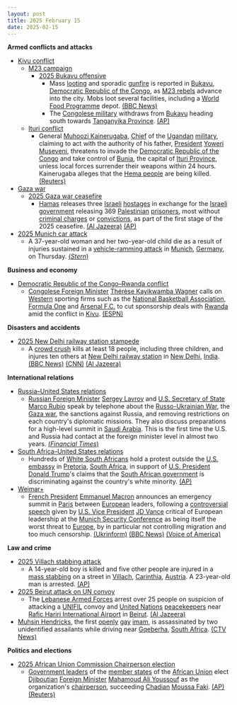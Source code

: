 ```yaml
---
layout: post
title: 2025 February 15
date: 2025-02-15
---
```



**Armed conflicts and attacks**

* [Kivu conflict](https://en.wikipedia.org/wiki/Kivu_conflict "Kivu conflict")
  + [M23 campaign](https://en.wikipedia.org/wiki/M23_campaign_%282022%E2%80%93present%29 "M23 campaign (2022–present)")
    - [2025 Bukavu offensive](https://en.wikipedia.org/wiki/2025_Bukavu_offensive "2025 Bukavu offensive")
      * Mass [looting](https://en.wikipedia.org/wiki/Looting "Looting") and sporadic [gunfire](https://en.wikipedia.org/wiki/Gunfire "Gunfire") is reported in [Bukavu](https://en.wikipedia.org/wiki/Bukavu "Bukavu"), [Democratic Republic of the Congo](https://en.wikipedia.org/wiki/Democratic_Republic_of_the_Congo "Democratic Republic of the Congo"), as [M23 rebels](https://en.wikipedia.org/wiki/March_23_Movement "March 23 Movement") advance into the city. Mobs loot several facilities, including a [World Food Programme](https://en.wikipedia.org/wiki/World_Food_Programme "World Food Programme") depot. [(BBC News)](https://www.bbc.co.uk/news/articles/c1m5dppk5xmo)
      * The [Congolese military](https://en.wikipedia.org/wiki/Armed_Forces_of_the_Democratic_Republic_of_the_Congo "Armed Forces of the Democratic Republic of the Congo") withdraws from [Bukavu](https://en.wikipedia.org/wiki/Bukavu "Bukavu") heading south towards [Tanganyika Province](https://en.wikipedia.org/wiki/Tanganyika_Province "Tanganyika Province"). [(AP)](https://apnews.com/article/congo-fighting-bukavu-m23-rwanda-9092314a99030530e43ba73bd332af50)
  + [Ituri conflict](https://en.wikipedia.org/wiki/Ituri_conflict "Ituri conflict")
    - General [Muhoozi Kainerugaba](https://en.wikipedia.org/wiki/Muhoozi_Kainerugaba "Muhoozi Kainerugaba"), [Chief](https://en.wikipedia.org/wiki/Chief_of_Defence_Forces_%28Uganda%29 "Chief of Defence Forces (Uganda)") of the [Ugandan](https://en.wikipedia.org/wiki/Uganda "Uganda") [military](https://en.wikipedia.org/wiki/Uganda_People%27s_Defence_Force "Uganda People's Defence Force"), claiming to act with the authority of his father, [President](https://en.wikipedia.org/wiki/President_of_Uganda "President of Uganda") [Yoweri Museveni](https://en.wikipedia.org/wiki/Yoweri_Museveni "Yoweri Museveni"), threatens to invade the [Democratic Republic of the Congo](https://en.wikipedia.org/wiki/Democratic_Republic_of_the_Congo "Democratic Republic of the Congo") and take control of [Bunia](https://en.wikipedia.org/wiki/Bunia "Bunia"), the capital of [Ituri Province](https://en.wikipedia.org/wiki/Ituri_Province "Ituri Province"), unless local forces surrender their weapons within 24 hours. Kainerugaba alleges that the [Hema people](https://en.wikipedia.org/wiki/Hema_people "Hema people") are being killed. [(Reuters)](https://www.reuters.com/world/africa/uganda-military-chief-threatens-attack-eastern-congo-town-bunia-2025-02-15/)
* [Gaza war](https://en.wikipedia.org/wiki/Gaza_war "Gaza war")
  + [2025 Gaza war ceasefire](https://en.wikipedia.org/wiki/2025_Gaza_war_ceasefire "2025 Gaza war ceasefire")
    - [Hamas](https://en.wikipedia.org/wiki/Hamas "Hamas") releases three [Israeli](https://en.wikipedia.org/wiki/Israelis "Israelis") [hostages](https://en.wikipedia.org/wiki/Gaza_war_hostage_crisis "Gaza war hostage crisis") in exchange for the [Israeli government](https://en.wikipedia.org/wiki/Israeli_government "Israeli government") releasing 369 [Palestinian](https://en.wikipedia.org/wiki/Palestinians "Palestinians") [prisoners](https://en.wikipedia.org/wiki/Palestinians_in_Israeli_custody "Palestinians in Israeli custody"), most without [criminal charges](https://en.wikipedia.org/wiki/Criminal_charge "Criminal charge") or [convictions](https://en.wikipedia.org/wiki/Conviction "Conviction"), as part of the first stage of the 2025 ceasefire. [(Al Jazeera)](https://www.aljazeera.com/news/2025/2/15/israeli-captives-story) [(AP)](https://apnews.com/article/israel-palestinians-hamas-war-news-ceasefire-hostages-02-15-2025-22a2d731961eb766e6c7914cb84e3990)
* [2025 Munich car attack](https://en.wikipedia.org/wiki/2025_Munich_car_attack "2025 Munich car attack")
  + A 37-year-old woman and her two-year-old child die as a result of injuries sustained in a [vehicle-ramming attack](https://en.wikipedia.org/wiki/Vehicle-ramming_attack "Vehicle-ramming attack") in [Munich](https://en.wikipedia.org/wiki/Munich "Munich"), [Germany](https://en.wikipedia.org/wiki/Germany "Germany"), on Thursday. [(*Stern*)](https://www.stern.de/panorama/verbrechen/muenchen--kind-und-frau-nach-anschlag-mit-auto-gestorben-35470484.html)

**Business and economy**

* [Democratic Republic of the Congo–Rwanda conflict](https://en.wikipedia.org/wiki/Democratic_Republic_of_the_Congo%E2%80%93Rwanda_conflict "Democratic Republic of the Congo–Rwanda conflict")
  + [Congolese Foreign Minister](https://en.wikipedia.org/wiki/Minister_of_Foreign_Affairs_%28Democratic_Republic_of_the_Congo%29 "Minister of Foreign Affairs (Democratic Republic of the Congo)") [Thérèse Kayikwamba Wagner](https://en.wikipedia.org/wiki/Th%C3%A9r%C3%A8se_Kayikwamba_Wagner "Thérèse Kayikwamba Wagner") calls on [Western](https://en.wikipedia.org/wiki/Western_world "Western world") sporting firms such as the [National Basketball Association](https://en.wikipedia.org/wiki/National_Basketball_Association "National Basketball Association"), [Formula One](https://en.wikipedia.org/wiki/Formula_One "Formula One") and [Arsenal F.C.](https://en.wikipedia.org/wiki/Arsenal_F.C. "Arsenal F.C.") to cut sponsorship deals with [Rwanda](https://en.wikipedia.org/wiki/Rwanda "Rwanda") amid the conflict in [Kivu](https://en.wikipedia.org/wiki/Kivu "Kivu"). [(ESPN)](https://www.espn.co.uk/nba/story/_/id/43841887/congo-asks-nba-f1-soccer-teams-end-rwanda-deals-surge-violence)

**Disasters and accidents**

* [2025 New Delhi railway station stampede](https://en.wikipedia.org/wiki/2025_New_Delhi_railway_station_stampede "2025 New Delhi railway station stampede")
  + A [crowd crush](https://en.wikipedia.org/wiki/Crowd_collapses_and_crushes "Crowd collapses and crushes") kills at least 18 people, including three children, and injures ten others at [New Delhi railway station](https://en.wikipedia.org/wiki/New_Delhi_railway_station "New Delhi railway station") in [New Delhi](https://en.wikipedia.org/wiki/New_Delhi "New Delhi"), [India](https://en.wikipedia.org/wiki/India "India"). [(BBC News)](https://www.bbc.co.uk/news/articles/czj3r0y7849o) [(CNN)](https://edition.cnn.com/2025/02/15/india/india-crowd-crush-delhi-train-mela-int-latam/index.html) [(Al Jazeera)](https://www.aljazeera.com/news/2025/2/16/children-among-15-killed-in-crush-at-new-delhi-train-station-in-india)

**International relations**

* [Russia–United States relations](https://en.wikipedia.org/wiki/Russia%E2%80%93United_States_relations "Russia–United States relations")
  + [Russian Foreign Minister](https://en.wikipedia.org/wiki/Minister_of_Foreign_Affairs_%28Russia%29 "Minister of Foreign Affairs (Russia)") [Sergey Lavrov](https://en.wikipedia.org/wiki/Sergey_Lavrov "Sergey Lavrov") and [U.S. Secretary of State](https://en.wikipedia.org/wiki/U.S._Secretary_of_State "U.S. Secretary of State") [Marco Rubio](https://en.wikipedia.org/wiki/Marco_Rubio "Marco Rubio") speak by telephone about the [Russo-Ukrainian War](https://en.wikipedia.org/wiki/Russo-Ukrainian_War "Russo-Ukrainian War"), the [Gaza war](https://en.wikipedia.org/wiki/Gaza_war "Gaza war"), the sanctions against Russia, and removing restrictions on each country's diplomatic missions. They also discuss preparations for a high-level summit in [Saudi Arabia](https://en.wikipedia.org/wiki/Saudi_Arabia "Saudi Arabia"). This is the first time the U.S. and Russia had contact at the foreign minister level in almost two years. [(*Financial Times*)](https://www.ft.com/content/25c3bcf6-9da7-4c46-9054-d4a0778356c3)
* [South Africa–United States relations](https://en.wikipedia.org/wiki/South_Africa%E2%80%93United_States_relations "South Africa–United States relations")
  + Hundreds of [White South Africans](https://en.wikipedia.org/wiki/White_South_Africans "White South Africans") hold a protest outside the [U.S. embassy](https://en.wikipedia.org/wiki/Embassy_of_the_United_States%2C_Pretoria "Embassy of the United States, Pretoria") in [Pretoria](https://en.wikipedia.org/wiki/Pretoria "Pretoria"), [South Africa](https://en.wikipedia.org/wiki/South_Africa "South Africa"), in support of [U.S. President](https://en.wikipedia.org/wiki/President_of_the_United_States "President of the United States") [Donald Trump](https://en.wikipedia.org/wiki/Donald_Trump "Donald Trump")'s claims that the [South African government](https://en.wikipedia.org/wiki/Government_of_South_Africa "Government of South Africa") is discriminating against the country's white minority. [(AP)](https://apnews.com/article/trump-south-africa-white-afrikaners-b41aa729360af4d1d090ea1ac1e22cce)
* [Weimar+](https://en.wikipedia.org/wiki/Weimar%2B "Weimar+")
  + [French President](https://en.wikipedia.org/wiki/President_of_France "President of France") [Emmanuel Macron](https://en.wikipedia.org/wiki/Emmanuel_Macron "Emmanuel Macron") announces an emergency summit in [Paris](https://en.wikipedia.org/wiki/Paris "Paris") between [European](https://en.wikipedia.org/wiki/European_Union "European Union") leaders, following a [controversial speech](https://en.wikipedia.org/wiki/2025_JD_Vance_speech_at_the_Munich_Security_Conference "2025 JD Vance speech at the Munich Security Conference") given by [U.S. Vice President](https://en.wikipedia.org/wiki/Vice_President_of_the_United_States "Vice President of the United States") [JD Vance](https://en.wikipedia.org/wiki/JD_Vance "JD Vance") critical of European leadership at the [Munich Security Conference](https://en.wikipedia.org/wiki/Munich_Security_Conference "Munich Security Conference") as being itself the worst threat to [Europe](https://en.wikipedia.org/wiki/Europe "Europe"), by in particular not controlling migration and too much censorship. [(Ukrinform)](https://www.ukrinform.net/rubric-polytics/3960538-macron-invites-european-leaders-to-paris.html) [(BBC News)](https://www.bbc.com/news/articles/c04nw1pg3k2o) [(Voice of America)](https://www.voanews.com/a/at-munich-conference-us-vp-vance-warns-european-allies-of-threat-from-within-/7975270.html)

**Law and crime**

* [2025 Villach stabbing attack](https://en.wikipedia.org/wiki/2025_Villach_stabbing_attack "2025 Villach stabbing attack")
  + A 14-year-old boy is killed and five other people are injured in a [mass stabbing](https://en.wikipedia.org/wiki/Mass_stabbing "Mass stabbing") on a street in [Villach](https://en.wikipedia.org/wiki/Villach "Villach"), [Carinthia](https://en.wikipedia.org/wiki/Carinthia "Carinthia"), [Austria](https://en.wikipedia.org/wiki/Austria "Austria"). A 23-year-old man is arrested. [(AP)](https://apnews.com/article/austria-stabbings-4913f6921c6f27e6d7fd8590da85cc9f)
* [2025 Beirut attack on UN convoy](https://en.wikipedia.org/wiki/2025_Beirut_attack_on_UN_convoy "2025 Beirut attack on UN convoy")
  + The [Lebanese Armed Forces](https://en.wikipedia.org/wiki/Lebanese_Armed_Forces "Lebanese Armed Forces") arrest over 25 people on suspicion of attacking a [UNIFIL](https://en.wikipedia.org/wiki/UNIFIL "UNIFIL") convoy and [United Nations](https://en.wikipedia.org/wiki/United_Nations "United Nations") [peacekeepers](https://en.wikipedia.org/wiki/United_Nations_peacekeeping "United Nations peacekeeping") near [Rafic Hariri International Airport](https://en.wikipedia.org/wiki/Beirut%E2%80%93Rafic_Hariri_International_Airport "Beirut–Rafic Hariri International Airport") in [Beirut](https://en.wikipedia.org/wiki/Beirut "Beirut"). [(Al Jazeera)](https://www.aljazeera.com/news/2025/2/15/un-commander-injured-as-lebanese-protesters-torch-car-near-beirut-airport)
* [Muhsin Hendricks](https://en.wikipedia.org/wiki/Muhsin_Hendricks "Muhsin Hendricks"), the first [openly](https://en.wikipedia.org/wiki/Coming_out "Coming out") [gay](https://en.wikipedia.org/wiki/Gay "Gay") [imam](https://en.wikipedia.org/wiki/Imam "Imam"), is assassinated by two unidentified assailants while driving near [Gqeberha](https://en.wikipedia.org/wiki/Gqeberha "Gqeberha"), [South Africa](https://en.wikipedia.org/wiki/South_Africa "South Africa"). [(CTV News)](https://www.ctvnews.ca/world/article/openly-gay-south-african-imam-shot-dead/)

**Politics and elections**

* [2025 African Union Commission Chairperson election](https://en.wikipedia.org/wiki/2025_African_Union_Commission_Chairperson_election "2025 African Union Commission Chairperson election")
  + [Government leaders](https://en.wikipedia.org/wiki/List_of_current_heads_of_state_and_government "List of current heads of state and government") of the [member states](https://en.wikipedia.org/wiki/Member_states_of_the_African_Union "Member states of the African Union") of the [African Union](https://en.wikipedia.org/wiki/African_Union "African Union") elect [Djiboutian](https://en.wikipedia.org/wiki/Djibouti "Djibouti") [Foreign Minister](https://en.wikipedia.org/wiki/Minister_of_Foreign_Affairs_%28Djibouti%29 "Minister of Foreign Affairs (Djibouti)") [Mahamoud Ali Youssouf](https://en.wikipedia.org/wiki/Mahamoud_Ali_Youssouf "Mahamoud Ali Youssouf") as the organization's [chairperson](https://en.wikipedia.org/wiki/Chairperson_of_the_African_Union_Commission "Chairperson of the African Union Commission"), succeeding [Chadian](https://en.wikipedia.org/wiki/Chad "Chad") [Moussa Faki](https://en.wikipedia.org/wiki/Moussa_Faki "Moussa Faki"). [(AP)](https://apnews.com/article/african-union-commission-new-leader-djibouti-4441f23a6e8861b5efd4bb3653a40a6d) [(Reuters)](https://www.reuters.com/world/africa/djiboutis-foreign-minister-elected-top-african-union-post-2025-02-15/)
